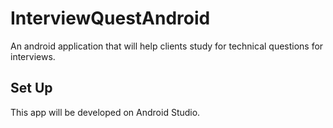 # InterviewQuestAndroid
An android application that will help clients study for technical questions for interviews.

## Set Up 
This app will be developed on Android Studio. 

  

